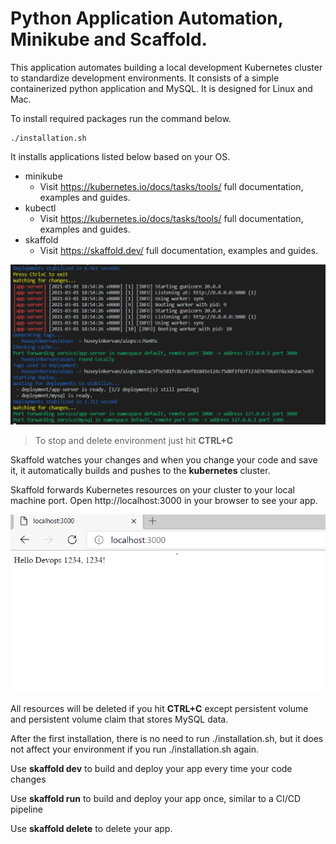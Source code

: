 # Python Application Automation, Minikube and Scaffold.

This application automates building a local development Kubernetes cluster to standardize development environments. It consists of a simple containerized python application and MySQL. It is designed for Linux and Mac.

To install required packages run the command below.
```
./installation.sh
```
It installs applications listed below based on your OS.

* minikube
    * Visit https://kubernetes.io/docs/tasks/tools/ full documentation, examples and guides.
* kubectl
    * Visit https://kubernetes.io/docs/tasks/tools/ full documentation, examples and guides.
* skaffold
    * Visit https://skaffold.dev/ full documentation, examples and guides.


![GitHub Logo](/images/terminal.png)

>To stop and delete environment just hit **CTRL+C**

Skaffold watches your changes and when you change your code and save it, it automatically builds and pushes to the **kubernetes** cluster.

Skaffold forwards Kubernetes resources on your cluster to your local machine port. Open http://localhost:3000 in your browser to see your app.

![GitHub Logo](/images/localhost.png)

All resources will be deleted if you hit **CTRL+C** except persistent volume and persistent volume claim that stores MySQL data.

After the first installation, there is no need to run ./installation.sh, but it does not affect your environment if you run ./installation.sh again.

Use **skaffold dev** to build and deploy your app every time your code changes

Use **skaffold run** to build and deploy your app once, similar to a CI/CD pipeline

Use **skaffold delete** to delete your app.
